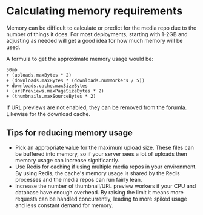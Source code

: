 # Calculating memory requirements

Memory can be difficult to calculate or predict for the media repo due to the number of things
it does. For most deployments, starting with 1-2GB and adjusting as needed will get a good idea
for how much memory will be used.

A formula to get the approximate memory usage would be:

```text
50mb
+ (uploads.maxBytes * 2)
+ (downloads.maxBytes * (downloads.numWorkers / 5))
+ downloads.cache.maxSizeBytes
+ (urlPreviews.maxPageSizeBytes * 2)
+ (thumbnails.maxSourceBytes * 2)
```

If URL previews are not enabled, they can be removed from the forumla. Likewise for the download
cache.

## Tips for reducing memory usage

* Pick an appropriate value for the maximum upload size. These files can be buffered into memory, so
  if your server sees a lot of uploads then memory usage can increase significantly.
* Use Redis for caching if using multiple media repos in your environment. By using Redis, the cache's
  memory usage is shared by the Redis processes and the media repos can run fairly lean.
* Increase the number of thumbnail/URL preview workers if your CPU and database have enough overhead.
  By raising the limit it means more requests can be handled concurrently, leading to more spiked
  usage and less constant demand for memory.
